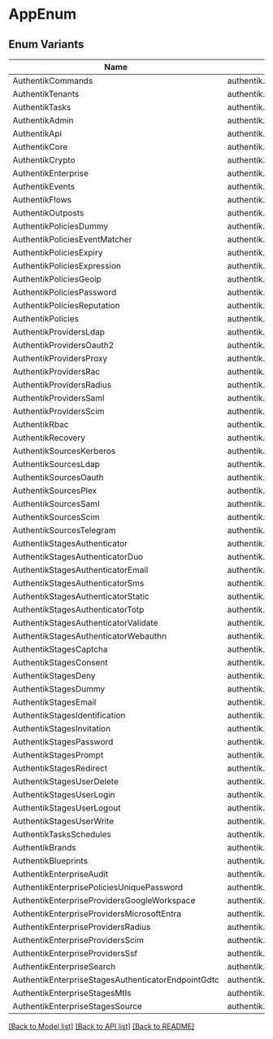# AppEnum

## Enum Variants

| Name | Value |
|---- | -----|
| AuthentikCommands | authentik.commands |
| AuthentikTenants | authentik.tenants |
| AuthentikTasks | authentik.tasks |
| AuthentikAdmin | authentik.admin |
| AuthentikApi | authentik.api |
| AuthentikCore | authentik.core |
| AuthentikCrypto | authentik.crypto |
| AuthentikEnterprise | authentik.enterprise |
| AuthentikEvents | authentik.events |
| AuthentikFlows | authentik.flows |
| AuthentikOutposts | authentik.outposts |
| AuthentikPoliciesDummy | authentik.policies.dummy |
| AuthentikPoliciesEventMatcher | authentik.policies.event_matcher |
| AuthentikPoliciesExpiry | authentik.policies.expiry |
| AuthentikPoliciesExpression | authentik.policies.expression |
| AuthentikPoliciesGeoip | authentik.policies.geoip |
| AuthentikPoliciesPassword | authentik.policies.password |
| AuthentikPoliciesReputation | authentik.policies.reputation |
| AuthentikPolicies | authentik.policies |
| AuthentikProvidersLdap | authentik.providers.ldap |
| AuthentikProvidersOauth2 | authentik.providers.oauth2 |
| AuthentikProvidersProxy | authentik.providers.proxy |
| AuthentikProvidersRac | authentik.providers.rac |
| AuthentikProvidersRadius | authentik.providers.radius |
| AuthentikProvidersSaml | authentik.providers.saml |
| AuthentikProvidersScim | authentik.providers.scim |
| AuthentikRbac | authentik.rbac |
| AuthentikRecovery | authentik.recovery |
| AuthentikSourcesKerberos | authentik.sources.kerberos |
| AuthentikSourcesLdap | authentik.sources.ldap |
| AuthentikSourcesOauth | authentik.sources.oauth |
| AuthentikSourcesPlex | authentik.sources.plex |
| AuthentikSourcesSaml | authentik.sources.saml |
| AuthentikSourcesScim | authentik.sources.scim |
| AuthentikSourcesTelegram | authentik.sources.telegram |
| AuthentikStagesAuthenticator | authentik.stages.authenticator |
| AuthentikStagesAuthenticatorDuo | authentik.stages.authenticator_duo |
| AuthentikStagesAuthenticatorEmail | authentik.stages.authenticator_email |
| AuthentikStagesAuthenticatorSms | authentik.stages.authenticator_sms |
| AuthentikStagesAuthenticatorStatic | authentik.stages.authenticator_static |
| AuthentikStagesAuthenticatorTotp | authentik.stages.authenticator_totp |
| AuthentikStagesAuthenticatorValidate | authentik.stages.authenticator_validate |
| AuthentikStagesAuthenticatorWebauthn | authentik.stages.authenticator_webauthn |
| AuthentikStagesCaptcha | authentik.stages.captcha |
| AuthentikStagesConsent | authentik.stages.consent |
| AuthentikStagesDeny | authentik.stages.deny |
| AuthentikStagesDummy | authentik.stages.dummy |
| AuthentikStagesEmail | authentik.stages.email |
| AuthentikStagesIdentification | authentik.stages.identification |
| AuthentikStagesInvitation | authentik.stages.invitation |
| AuthentikStagesPassword | authentik.stages.password |
| AuthentikStagesPrompt | authentik.stages.prompt |
| AuthentikStagesRedirect | authentik.stages.redirect |
| AuthentikStagesUserDelete | authentik.stages.user_delete |
| AuthentikStagesUserLogin | authentik.stages.user_login |
| AuthentikStagesUserLogout | authentik.stages.user_logout |
| AuthentikStagesUserWrite | authentik.stages.user_write |
| AuthentikTasksSchedules | authentik.tasks.schedules |
| AuthentikBrands | authentik.brands |
| AuthentikBlueprints | authentik.blueprints |
| AuthentikEnterpriseAudit | authentik.enterprise.audit |
| AuthentikEnterprisePoliciesUniquePassword | authentik.enterprise.policies.unique_password |
| AuthentikEnterpriseProvidersGoogleWorkspace | authentik.enterprise.providers.google_workspace |
| AuthentikEnterpriseProvidersMicrosoftEntra | authentik.enterprise.providers.microsoft_entra |
| AuthentikEnterpriseProvidersRadius | authentik.enterprise.providers.radius |
| AuthentikEnterpriseProvidersScim | authentik.enterprise.providers.scim |
| AuthentikEnterpriseProvidersSsf | authentik.enterprise.providers.ssf |
| AuthentikEnterpriseSearch | authentik.enterprise.search |
| AuthentikEnterpriseStagesAuthenticatorEndpointGdtc | authentik.enterprise.stages.authenticator_endpoint_gdtc |
| AuthentikEnterpriseStagesMtls | authentik.enterprise.stages.mtls |
| AuthentikEnterpriseStagesSource | authentik.enterprise.stages.source |


[[Back to Model list]](../README.md#documentation-for-models) [[Back to API list]](../README.md#documentation-for-api-endpoints) [[Back to README]](../README.md)



